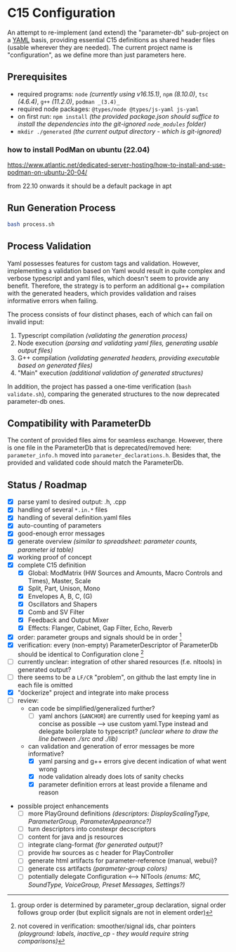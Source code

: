 # C15 Configuration

An attempt to re-implement (and extend) the "parameter-db" sub-project on a [YAML](https://yaml.org/) basis, providing essential C15 definitions as shared header files (usable wherever they are needed). The current project name is "configuration", as we define more than just parameters here.

## Prerequisites

- required programs: `node` _(currently using v16.15.1)_, `npm` _(8.10.0)_, `tsc` _(4.6.4)_, `g++` _(11.2.0)_, `podman _(3.4)_`
- required node packages: `@types/node @types/js-yaml js-yaml`
- on first run: `npm install` _(the provided package.json should suffice to install the dependencies into the git-ignored `node_modules` folder)_
- `mkdir ./generated` _(the current output directory - which is git-ignored)_

### how to install PodMan on ubuntu (22.04)

https://www.atlantic.net/dedicated-server-hosting/how-to-install-and-use-podman-on-ubuntu-20-04/

from 22.10 onwards it should be a default package in apt

## Run Generation Process

``` bash
bash process.sh
```

## Process Validation

Yaml possesses features for custom tags and validation. However, implementing a validation based on Yaml would result in quite complex and verbose typescript and yaml files, which doesn't seem to provide any benefit. Therefore, the strategy is to perform an additional g++ compilation with the generated headers, which provides validation and raises informative errors when failing.

The process consists of four distinct phases, each of which can fail on invalid input:

1. Typescript compilation _(validating the generation process)_
2. Node execution _(parsing and validating yaml files, generating usable output files)_
3. G++ compilation _(validating generated headers, providing executable based on generated files)_
4. "Main" execution _(additional validation of generated structures)_

In addition, the project has passed a one-time verification (`bash validate.sh`), comparing the generated structures to the now deprecated parameter-db ones.

## Compatibility with ParameterDb

The content of provided files aims for seamless exchange. However, there is one file in the ParameterDb that is deprecated/removed here:
`parameter_info.h` moved into `parameter_declarations.h`. Besides that, the provided and validated code should match the ParameterDb.

## Status / Roadmap

- [x] parse yaml to desired output: .h, .cpp
- [x] handling of several `*.in.*` files
- [x] handling of several definition.yaml files
- [x] auto-counting of parameters
- [x] good-enough error messages
- [x] generate overview _(similar to spreadsheet: parameter counts, parameter id table)_
- [x] working proof of concept
- [x] complete C15 definition
  - [x] Global: ModMatrix (HW Sources and Amounts, Macro Controls and Times), Master, Scale
  - [x] Split, Part, Unison, Mono
  - [x] Envelopes A, B, C, (G)
  - [x] Oscillators and Shapers
  - [x] Comb and SV Filter
  - [x] Feedback and Output Mixer
  - [x] Effects: Flanger, Cabinet, Gap Filter, Echo, Reverb
- [x] order: parameter groups and signals should be in order [^1]
- [x] verification: every (non-empty) ParameterDescriptor of ParameterDb should be identical to Configuration clone [^2]
- [ ] currently unclear: integration of other shared resources (f.e. nltools) in generated output?
- [ ] there seems to be a `LF/CR` "problem", on github the last empty line in each file is omitted
- [x] "dockerize" project and integrate into make process
- [ ] review:
  - can code be simplified/generalized further?
    - [ ] yaml anchors (`&ANCHOR`) are currently used for keeping yaml as concise as possible --> use custom yaml.Type instead and delegate boilerplate to typescript? _(unclear where to draw the line between ./src and ./lib)_
  - can validation and generation of error messages be more informative?
    - [x] yaml parsing and g++ errors give decent indication of what went wrong
    - [x] node validation already does lots of sanity checks
    - [x] parameter definition errors at least provide a filename and reason
- possible project enhancements
  - [ ] more PlayGround definitions _(descriptors: DisplayScalingType, ParameterGroup, ParameterAppearance?)_
  - [ ] turn descriptors into constexpr decscriptors
  - [ ] content for java and js resources
  - [ ] integrate clang-format _(for generated output)_?
  - [ ] provide hw sources as c header for PlayController
  - [ ] generate html artifacts for parameter-reference (manual, webui)?
  - [ ] generate css artifacts _(parameter-group colors)_
  - [ ] potentially delegate Configuration <--> NlTools _(enums: MC, SoundType, VoiceGroup, Preset Messages, Settings?)_

  [^1]: group order is determined by parameter_group declaration, signal order follows group order (but explicit signals are not in element order)
  [^2]: not covered in verification: smoother/signal ids, char pointers _(playground: labels, inactive_cp - they would require string comparisons)_
